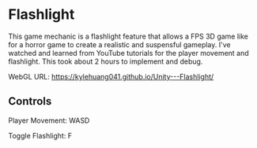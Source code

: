 # Flashlight

This game mechanic is a flashlight feature that allows a FPS 3D game like for a horror game to create a realistic and suspensful gameplay. I've watched and learned from YouTube tutorials for the player movement and flashlight. This took about 2 hours to implement and debug.

WebGL URL: https://kylehuang041.github.io/Unity---Flashlight/

## Controls

Player Movement: WASD

Toggle Flashlight: F
